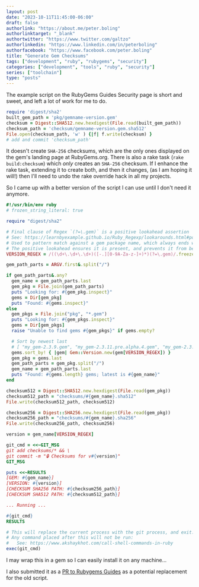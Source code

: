 ```yaml
---
layout: post
date: "2023-10-11T11:45:00-06:00"
draft: false
authorlink: "https://about.me/peter.boling"
authorlinktarget: "_blank"
authortwitter: "https://www.twitter.com/galtzo"
authorlinkedin: "https://www.linkedin.com/in/peterboling"
authorfacebook: "https://www.facebook.com/peter.boling"
title: "Generate Gem Checksums"
tags: ["development", "ruby", "rubygems", "security"]
categories: ["development", "tools", "ruby", "security"]
series: ["toolchain"]
type: "posts"
---
```

The example script on the RubyGems Guides Security page is short and sweet, and left a lot of work for me to do.
```ruby
require 'digest/sha2'
built_gem_path = 'pkg/gemname-version.gem'
checksum = Digest::SHA512.new.hexdigest(File.read(built_gem_path))
checksum_path = 'checksum/gemname-version.gem.sha512'
File.open(checksum_path, 'w' ) {|f| f.write(checksum) }
# add and commit 'checksum_path'
```

It doesn't create `SHA-256` checksums, which are the only ones displayed on the gem's landing page at RubyGems.org.
There is also a rake task (`rake build:checksum`) which _only_ creates an `SHA-256` checksum.
If I enhance the rake task, extending it to create both, and then it changes, (as I am hoping it will!)
then I'll need to undo the rake override hack in all my projects.

So I came up with a better version of the script I can use until I don't need it anymore.

```ruby
#!/usr/bin/env ruby
# frozen_string_literal: true

require "digest/sha2"

# Final clause of Regex `(?=\.gem)` is a positive lookahead assertion
# See: https://learnbyexample.github.io/Ruby_Regexp/lookarounds.html#positive-lookarounds
# Used to pattern match against a gem package name, which always ends with .gem.
# The positive lookahead ensures it is present, and prevents it from being captured.
VERSION_REGEX = /((\d+\.\d+\.\d+)([-.][0-9A-Za-z-]+)*)(?=\.gem)/.freeze

gem_path_parts = ARGV.first&.split("/")

if gem_path_parts&.any?
  gem_name = gem_path_parts.last
  gem_pkg = File.join(gem_path_parts)
  puts "Looking for: #{gem_pkg.inspect}"
  gems = Dir[gem_pkg]
  puts "Found: #{gems.inspect}"
else
  gem_pkgs = File.join("pkg", "*.gem")
  puts "Looking for: #{gem_pkgs.inspect}"
  gems = Dir[gem_pkgs]
  raise "Unable to find gems #{gem_pkgs}" if gems.empty?

  # Sort by newest last
  # [ "my_gem-2.3.9.gem", "my_gem-2.3.11.pre.alpha.4.gem", "my_gem-2.3.15.gem", ... ]
  gems.sort_by! { |gem| Gem::Version.new(gem[VERSION_REGEX]) }
  gem_pkg = gems.last
  gem_path_parts = gem_pkg.split("/")
  gem_name = gem_path_parts.last
  puts "Found: #{gems.length} gems; latest is #{gem_name}"
end

checksum512 = Digest::SHA512.new.hexdigest(File.read(gem_pkg))
checksum512_path = "checksums/#{gem_name}.sha512"
File.write(checksum512_path, checksum512)

checksum256 = Digest::SHA256.new.hexdigest(File.read(gem_pkg))
checksum256_path = "checksums/#{gem_name}.sha256"
File.write(checksum256_path, checksum256)

version = gem_name[VERSION_REGEX]

git_cmd = <<~GIT_MSG
git add checksums/* && \
git commit -m "🔒️ Checksums for v#{version}"
GIT_MSG

puts <<~RESULTS
[GEM: #{gem_name}]
[VERSION: #{version}]
[CHECKSUM SHA256 PATH: #{checksum256_path}]
[CHECKSUM SHA512 PATH: #{checksum512_path}]

... Running ...

#{git_cmd}
RESULTS

# This will replace the current process with the git process, and exit.
# Any command placed after this will not be run:
#   See: https://www.akshaykhot.com/call-shell-commands-in-ruby
exec(git_cmd)

```

I may wrap this in a gem so I can easily install it on any machine...

I also submitted it as a [PR to Rubygems Guides](https://github.com/rubygems/guides/pull/325)
as a potential replacement for the old script.